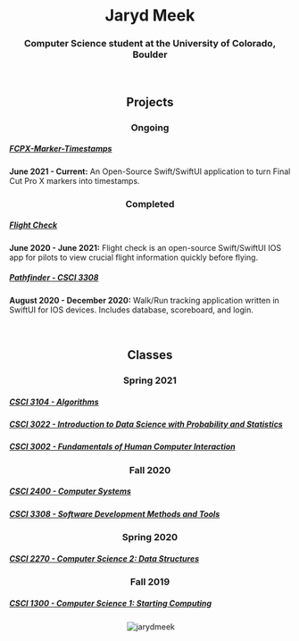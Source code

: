 

<h1 align="center">Jaryd Meek</h1>
<h3 align="center">Computer Science student at the University of Colorado, Boulder</h3>
<br>
 
<h2 align="center">Projects</h2>
<h3 align="center">Ongoing</h3>


<a href="https://github.com/JarydMeek/FPCX-Marker-Timestamps"><h5>FCPX-Marker-Timestamps</h5></a>
<p><b>June 2021 - Current:</b> An Open-Source Swift/SwiftUI application to turn Final Cut Pro X markers into timestamps.</p>

<h3 align="center">Completed</h3>

<a href="https://github.com/JarydMeek/Flight-Check"><h5>Flight Check</h5></a>
<p><b>June 2020 - June 2021:</b> Flight check is an open-source Swift/SwiftUI IOS app for pilots to view crucial flight information quickly before flying.</p>


<a href="https://github.com/JarydMeek/CSCI-3308/tree/master/Group%20Project/All%20Project%20Code%20and%20Components"><h5>Pathfinder - CSCI 3308</h5></a>
<p><b>August 2020 - December 2020:</b> Walk/Run tracking application written in SwiftUI for IOS devices. Includes database, scoreboard, and login.</p><br>


<h2 align="center">Classes</h2>
<h3 align="center">Spring 2021</h3>

<a href="https://github.com/JarydMeek/CSCI-3104"><h5>CSCI 3104 - Algorithms</h5></a>

<a href="https://github.com/JarydMeek/CSCI-3022"><h5>CSCI 3022 - Introduction to Data Science with Probability and Statistics</h5></a>

<a href="https://github.com/JarydMeek/CSCI-3002"><h5>CSCI 3002 - Fundamentals of Human Computer Interaction</h5></a>

<h3 align="center">Fall 2020</h3>

<a href="https://github.com/JarydMeek/CSCI-2400"><h5>CSCI 2400 - Computer Systems</h5></a>

<a href="https://github.com/JarydMeek/CSCI-3308"><h5>CSCI 3308 - Software Development Methods and Tools</h5></a>

<h3 align="center">Spring 2020</h3>

<a href="https://github.com/JarydMeek/CSCI-2270"><h5>CSCI 2270 - Computer Science 2: Data Structures</h5></a>

<h3 align="center">Fall 2019</h3>

<a href="https://github.com/JarydMeek/CSCI-1300"><h5>CSCI 1300 - Computer Science 1: Starting Computing</h5></a>

<p align="center">&nbsp;<img align="center" src="https://github-readme-stats-three-murex.vercel.app/api?username=jarydmeek&count_private=true&show_icons=true&theme=vue&include_all_commits=true" alt="jarydmeek" /></p>

